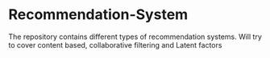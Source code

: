 # Recommendation-System
The repository contains different types of recommendation systems. Will try to cover content based, collaborative filtering and Latent factors
